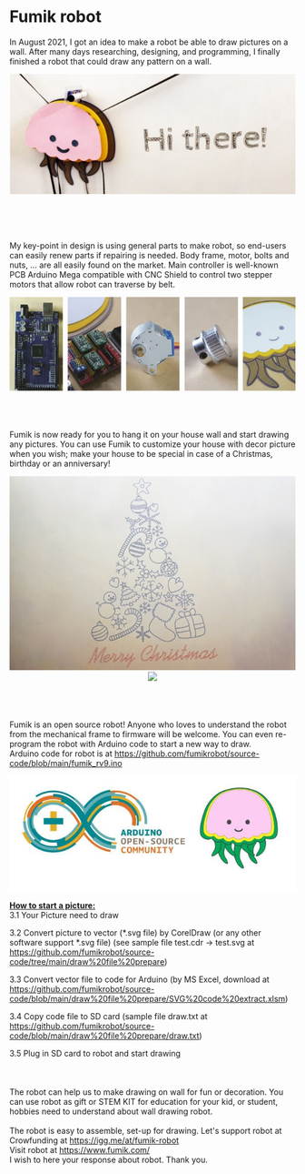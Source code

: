 # Fumik robot

In August 2021, I got an idea to make a robot be able to draw pictures on a wall. After many days researching, designing, and programming, I finally finished a robot that could draw any pattern on a wall.
<p align="center">
  <img  src="https://github.com/fumikrobot/NonCodeFiles/blob/main/1.jpg">
</p>

<br/><br/><br/>

My key-point in design is using general parts to make robot, so end-users can easily renew parts if repairing is needed. Body frame, motor, bolts and nuts, … are all easily found on the market. Main controller is well-known PCB Arduino Mega compatible with CNC Shield to control two stepper motors that allow robot can traverse by belt.
<p align="center">
  <img  src="https://github.com/fumikrobot/NonCodeFiles/blob/main/2.jpg">
</p>

<br/><br/><br/>
Fumik is now ready for you to hang it on your house wall and start drawing any pictures. You can use Fumik to customize your house with decor picture when you wish; make your house to be special in case of a Christmas, birthday or an anniversary!

<p align="center">
  <img  src="https://github.com/fumikrobot/NonCodeFiles/blob/main/3.jpg">
  <img  src="https://github.com/fumikrobot/NonCodeFiles/blob/main/5.gif">
</p>

<br/><br/><br/>
Fumik is an open source robot! Anyone who loves to understand the robot from the mechanical frame to firmware will be welcome. You can even re-program the robot with Arduino code to start a new way to draw.
<br/>
Arduino code for robot is at https://github.com/fumikrobot/source-code/blob/main/fumik_rv9.ino
<p align="center">
  <img  src="https://github.com/fumikrobot/NonCodeFiles/blob/main/4.jpg">
</p>



<u><b> How to start a picture: </b></u>
<br/>
3.1 Your Picture need to draw

3.2 Convert picture to vector (*.svg file) by CorelDraw (or any other software support *.svg file)
(see sample file test.cdr -> test.svg at https://github.com/fumikrobot/source-code/tree/main/draw%20file%20prepare)

3.3 Convert vector file to code for Arduino (by MS Excel, download at https://github.com/fumikrobot/source-code/blob/main/draw%20file%20prepare/SVG%20code%20extract.xlsm)

3.4 Copy code file to SD card
(sample file draw.txt at https://github.com/fumikrobot/source-code/blob/main/draw%20file%20prepare/draw.txt)

3.5 Plug in SD card to robot and start drawing
<br/><br/><br/><br/>
The robot can help us to make drawing on wall for fun or decoration. You can use robot as gift or STEM KIT for education for your kid, or student, hobbies need to understand about wall drawing robot.
<br/><br/>
The robot is easy to assemble, set-up for drawing. Let's support robot at Crowfunding at https://igg.me/at/fumik-robot
<br/>
Visit robot at https://www.fumik.com/ 
<br/>
I wish to here your response about robot. Thank you.
